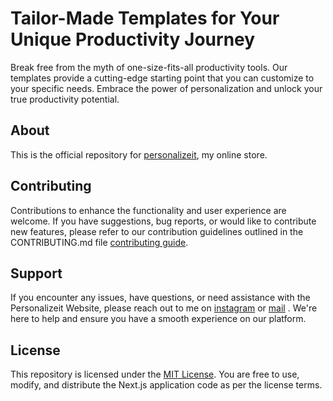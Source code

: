 # Tailor-Made Templates for Your Unique Productivity Journey

Break free from the myth of one-size-fits-all productivity tools. Our templates provide a cutting-edge starting point that you can customize to your specific needs. Embrace the power of personalization and unlock your true productivity potential.

## About

This is the official repository for [personalizeit](https://personalizeit.vercel.app), my online store.

## Contributing

Contributions to enhance the functionality and user experience are welcome. If you have suggestions, bug reports, or would like to contribute new features, please refer to our contribution guidelines outlined in the CONTRIBUTING.md file [contributing guide](https://github.com/shravzzv/templates/blob/main/CONTRIBUTING.md).

## Support

If you encounter any issues, have questions, or need assistance with the Personalizeit Website, please reach out to me on [instagram](https://www.instagram.com/@shravzzv) or [mail](mailto:shravzzv@outlook.com) . We're here to help and ensure you have a smooth experience on our platform.

## License

This repository is licensed under the [MIT License](LICENSE). You are free to use, modify, and distribute the Next.js application code as per the license terms.
